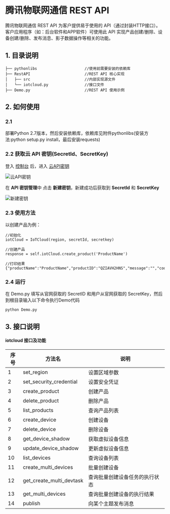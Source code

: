 # 腾讯物联网通信 REST API
腾讯物联网通信 REST API 为客户提供易于使用的 API（通过封装HTTP接口）。客户应用程序（如：后台软件和APP软件）可使用此 API 实现产品创建/删除、设备创建/删除、发布消息、影子数据操作等相关的功能。



## 1. 目录说明

```
├── pythonlibs                     //使用前需要安装的依赖库
├── RestAPI                        //REST API 核心实现
│   ├── src                        //内部实现源文件
│   └── iotcloud.py                //接口文件
├── Demo.py                        //REST API 使用示例
```


## 2. 如何使用

### 2.1
部署Python 2.7版本，然后安装依赖库，依赖库见附件pythonlibs(安装方法:python setup.py install，最后安装requests)

### 2.2 获取云 API 密钥(SecretId、SecretKey)
登入 [控制台](http://console.tce.fsphere.cn/iotcloud) 后，进入 [云API密钥](http://console.tce.fsphere.cn/cam/capi)

![云API密钥](http://imgcache.tce.fsphere.cn/image/qzonestyle.gtimg.cn/qzone/vas/opensns/res/doc/d7cbde91-5723-47f9-8c56-d0381bb3eb1b.png)

在 **API 密钥管理**中 点击 **新建密钥**，新建成功后获取到 **SecretId** 和 **SecretKey**

![新建密钥](http://imgcache.tce.fsphere.cn/image/qzonestyle.gtimg.cn/qzone/vas/opensns/res/doc/ba3f3f9d-db13-45c4-bad6-e5c236ebcbba.png)

### 2.3 使用方法
以创建产品为例：

```
//初始化
iotCloud = IoTCloud(region, secretId, secretkey)

//创建产品
response = self.iotCloud.create_product('ProductName')

//打印结果
{"productName":"ProductName","productID":"QZIAVH2HNS","message":"","codeDesc":"Success","code":0}
```

### 2.4 运行

在 Demo.py 填写从官网获取的 SecretID 和用户从官网获取的 SecretKey，然后到根目录输入以下命令执行Demo代码
```
python Demo.py
```


## 3. 接口说明
####  iotcloud 接口及功能

| 序号 | 方法名                   | 说明                           |
| ---- | ------------------------ | ------------------------------ |
| 1    | set_region               | 设置区域参数                   |
| 2    | set_security_credential  | 设置安全凭证                   |
| 3    | create_product           | 创建产品                       |
| 4    | delete_product           | 删除产品                       |
| 5    | list_products            | 查询产品列表                   |
| 6    | create_device            | 创建设备                       |
| 7    | delete_device            | 删除设备                       |
| 8    | get_device_shadow        | 获取虚拟设备信息               |
| 9    | update_device_shadow     | 更新虚拟设备信息               |
| 10   | list_devices             | 查询设备列表                   |
| 11   | create_multi_devices     | 批量创建设备                   |
| 12   | get_create_multi_devtask | 查询批量创建设备任务的执行状态 |
| 13   | get_multi_devices        | 查询批量创建设备的执行结果     |
| 14   | publish                  | 向某个主题发布消息             |

